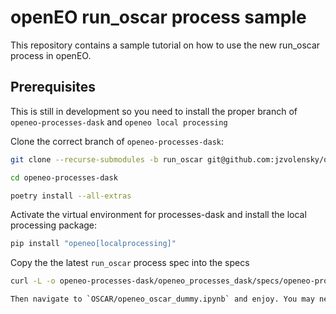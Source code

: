 # openEO run_oscar process sample

This repository contains a sample tutorial on how to use the new run_oscar process in openEO.

## Prerequisites

This is still in development so you need to install the proper branch of `openeo-processes-dask` and `openeo local processing`

Clone the correct branch of `openeo-processes-dask`:

```bash
git clone --recurse-submodules -b run_oscar git@github.com:jzvolensky/openeo-processes-dask.git
```

```bash
cd openeo-processes-dask

poetry install --all-extras
```

Activate the virtual environment for processes-dask and install the local processing package:

```bash
pip install "openeo[localprocessing]"
```

Copy the the latest `run_oscar` process spec into the specs

```bash
curl -L -o openeo-processes-dask/openeo_processes_dask/specs/openeo-processes/run_oscar.json https://raw.githubusercontent.com/jzvolensky/openeo-processes/run_oscar/run_oscar.json

Then navigate to `OSCAR/openeo_oscar_dummy.ipynb` and enjoy. You may need to tweak your text editor settings to find the virtual environment as its not in the default location this way.


